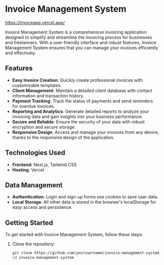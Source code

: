 
# Invoice Management System
https://invoceapp.vercel.app/

Invoice Management System is a comprehensive invoicing application designed to simplify and streamline the invoicing process for businesses and freelancers. With a user-friendly interface and robust features, Invoice Management System ensures that you can manage your invoices efficiently and effectively.

## Features

- **Easy Invoice Creation**: Quickly create professional invoices with customizable templates.
- **Client Management**: Maintain a detailed client database with contact information and transaction history.
- **Payment Tracking**: Track the status of payments and send reminders for overdue invoices.
- **Reporting and Analytics**: Generate detailed reports to analyze your invoicing data and gain insights into your business performance.
- **Secure and Reliable**: Ensure the security of your data with robust encryption and secure storage.
- **Responsive Design**: Access and manage your invoices from any device, thanks to the responsive design of the application.

## Technologies Used

- **Frontend**: Next.js, Tailwind CSS
- **Hosting**: Vercel

## Data Management

- **Authentication**: Login and sign-up forms use cookies to save user data.
- **Local Storage**: All other data is stored in the browser's localStorage for easy access and persistence.

## Getting Started

To get started with Invoice Management System, follow these steps:

1. Clone the repository:
   ```bash
   git clone https://github.com/yourusername/invoice-management-system.git
   cd invoice-management-system
